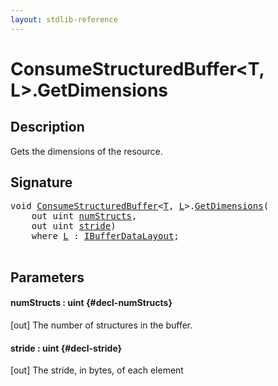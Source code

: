 ```yaml
---
layout: stdlib-reference
---
```


# ConsumeStructuredBuffer\<T, L\>\.GetDimensions

## Description

Gets the dimensions of the resource.



## Signature 

<pre>
<span class="code_keyword">void</span> <a href="/stdlib-reference/types/consumestructuredbuffer-07h/index" class="code_type">ConsumeStructuredBuffer</a>&lt;<a href="/stdlib-reference/types/consumestructuredbuffer-07h/index#typeparam-T" class="code_type">T</a>, <a href="/stdlib-reference/types/consumestructuredbuffer-07h/index#typeparam-L" class="code_type">L</a>&gt;.<a href="/stdlib-reference/types/consumestructuredbuffer-07h/getdimensions-03">GetDimensions</a>(
    <span class="code_keyword">out</span> <span class="code_keyword">uint</span> <a href="/stdlib-reference/types/consumestructuredbuffer-07h/getdimensions-03#decl-numStructs" class="code_param">numStructs</a>,
    <span class="code_keyword">out</span> <span class="code_keyword">uint</span> <a href="/stdlib-reference/types/consumestructuredbuffer-07h/getdimensions-03#decl-stride" class="code_param">stride</a>)
    <span class='code_keyword'>where</span> <a href="/stdlib-reference/types/consumestructuredbuffer-07h/index#typeparam-L" class="code_type">L</a> : <a href="/stdlib-reference/interfaces/ibufferdatalayout-017b/index" class="code_type">IBufferDataLayout</a>;

</pre>

## Parameters

#### numStructs  : uint {#decl-numStructs}
\[out\] The number of structures in the buffer.

#### stride  : uint {#decl-stride}
\[out\] The stride, in bytes, of each element


